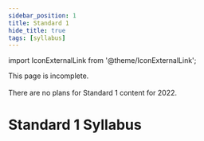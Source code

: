 ```yaml
---
sidebar_position: 1
title: Standard 1
hide_title: true
tags: [syllabus]
---
```


import IconExternalLink from '@theme/IconExternalLink';

<div className="alert alert--warning margin-bottom--md">
    This page is incomplete.<br></br>
    There are no plans for Standard 1 content for 2022.
</div>

# Standard 1 Syllabus